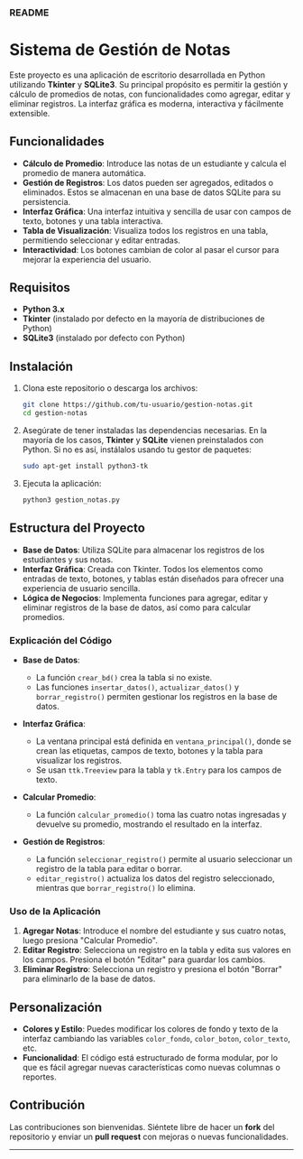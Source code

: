 ### README

# Sistema de Gestión de Notas

Este proyecto es una aplicación de escritorio desarrollada en Python utilizando **Tkinter** y **SQLite3**. Su principal propósito es permitir la gestión y cálculo de promedios de notas, con funcionalidades como agregar, editar y eliminar registros. La interfaz gráfica es moderna, interactiva y fácilmente extensible.

## Funcionalidades

- **Cálculo de Promedio**: Introduce las notas de un estudiante y calcula el promedio de manera automática.
- **Gestión de Registros**: Los datos pueden ser agregados, editados o eliminados. Estos se almacenan en una base de datos SQLite para su persistencia.
- **Interfaz Gráfica**: Una interfaz intuitiva y sencilla de usar con campos de texto, botones y una tabla interactiva.
- **Tabla de Visualización**: Visualiza todos los registros en una tabla, permitiendo seleccionar y editar entradas.
- **Interactividad**: Los botones cambian de color al pasar el cursor para mejorar la experiencia del usuario.

## Requisitos

- **Python 3.x**
- **Tkinter** (instalado por defecto en la mayoría de distribuciones de Python)
- **SQLite3** (instalado por defecto con Python)

## Instalación

1. Clona este repositorio o descarga los archivos:
   ```bash
   git clone https://github.com/tu-usuario/gestion-notas.git
   cd gestion-notas
   ```

2. Asegúrate de tener instaladas las dependencias necesarias. En la mayoría de los casos, **Tkinter** y **SQLite** vienen preinstalados con Python. Si no es así, instálalos usando tu gestor de paquetes:
   ```bash
   sudo apt-get install python3-tk
   ```

3. Ejecuta la aplicación:
   ```bash
   python3 gestion_notas.py
   ```

## Estructura del Proyecto

- **Base de Datos**: Utiliza SQLite para almacenar los registros de los estudiantes y sus notas.
- **Interfaz Gráfica**: Creada con Tkinter. Todos los elementos como entradas de texto, botones, y tablas están diseñados para ofrecer una experiencia de usuario sencilla.
- **Lógica de Negocios**: Implementa funciones para agregar, editar y eliminar registros de la base de datos, así como para calcular promedios.

### Explicación del Código

- **Base de Datos**: 
  - La función `crear_bd()` crea la tabla si no existe.
  - Las funciones `insertar_datos()`, `actualizar_datos()` y `borrar_registro()` permiten gestionar los registros en la base de datos.
  
- **Interfaz Gráfica**:
  - La ventana principal está definida en `ventana_principal()`, donde se crean las etiquetas, campos de texto, botones y la tabla para visualizar los registros.
  - Se usan `ttk.Treeview` para la tabla y `tk.Entry` para los campos de texto.
  
- **Calcular Promedio**: 
  - La función `calcular_promedio()` toma las cuatro notas ingresadas y devuelve su promedio, mostrando el resultado en la interfaz.
  
- **Gestión de Registros**:
  - La función `seleccionar_registro()` permite al usuario seleccionar un registro de la tabla para editar o borrar.
  - `editar_registro()` actualiza los datos del registro seleccionado, mientras que `borrar_registro()` lo elimina.

### Uso de la Aplicación

1. **Agregar Notas**: Introduce el nombre del estudiante y sus cuatro notas, luego presiona "Calcular Promedio".
2. **Editar Registro**: Selecciona un registro en la tabla y edita sus valores en los campos. Presiona el botón "Editar" para guardar los cambios.
3. **Eliminar Registro**: Selecciona un registro y presiona el botón "Borrar" para eliminarlo de la base de datos.
   
## Personalización

- **Colores y Estilo**: Puedes modificar los colores de fondo y texto de la interfaz cambiando las variables `color_fondo`, `color_boton`, `color_texto`, etc.
- **Funcionalidad**: El código está estructurado de forma modular, por lo que es fácil agregar nuevas características como nuevas columnas o reportes.

## Contribución

Las contribuciones son bienvenidas. Siéntete libre de hacer un **fork** del repositorio y enviar un **pull request** con mejoras o nuevas funcionalidades.

---
